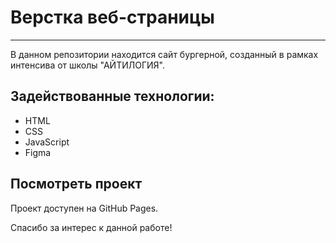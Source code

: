 # Верстка веб-страницы
---
В данном репозитории находится сайт бургерной, созданный в рамках интенсива от школы "АЙТИЛОГИЯ".

## Задействованные технологии:

* HTML
* CSS
* JavaScript
* Figma

## Посмотреть проект
Проект доступен на GitHub Pages.

Спасибо за интерес к данной работе!
